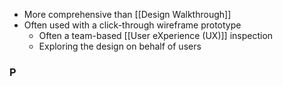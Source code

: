 - More comprehensive than [[Design Walkthrough]]
- Often used with a click-through wireframe prototype
	- Often a team-based [[User eXperience (UX)]] inspection
	- Exploring the design on behalf of users

### P